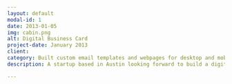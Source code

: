 ```yaml
---
layout: default
modal-id: 1
date: 2013-01-05
img: cabin.png
alt: Digital Business Card
project-date: January 2013
client: 
category: Built custom email templates and webpages for desktop and mobile site.
description: A startup based in Austin looking forward to build a digital business card for the modern professional. Constantly innovating the art of personal outreach and contact exchange.

---
```

